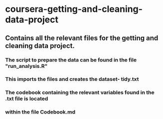 # coursera-getting-and-cleaning-data-project

## Contains all the relevant files for the getting and cleaning data project.

### The script to prepare the data can be found in the file "run_analysis.R" 
### This imports the files and creates the dataset- tidy.txt

### The codebook containing the relevant variables found in the .txt file is located
### within the file Codebook.md

